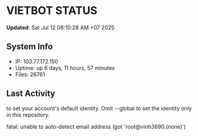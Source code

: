# VIETBOT STATUS
**Updated**: Sat Jul 12 08:10:28 AM +07 2025

## System Info
- IP: 103.77.172.150
- Uptime: up 6 days, 11 hours, 57 minutes
- Files: 26761

## Last Activity

to set your account's default identity.
Omit --global to set the identity only in this repository.

fatal: unable to auto-detect email address (got 'root@vinh3690.(none)')
